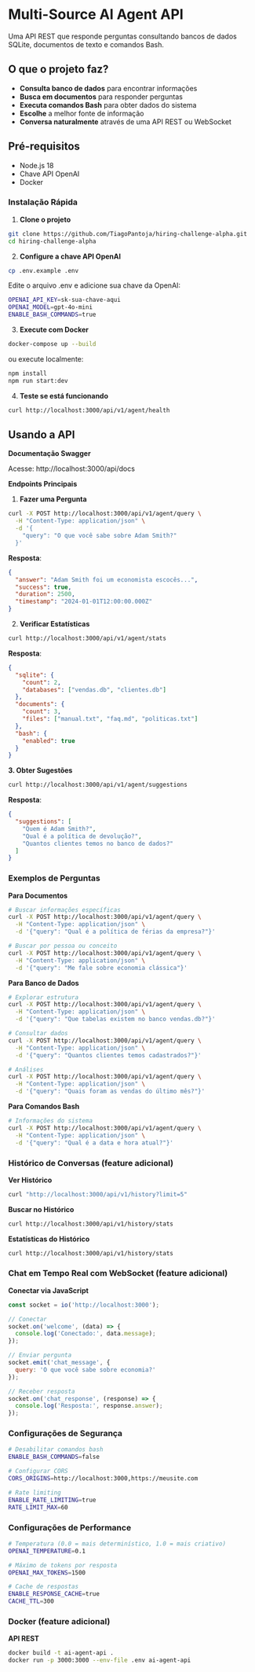 #  Multi-Source AI Agent API

Uma API REST que responde perguntas consultando bancos de dados SQLite, documentos de texto e comandos Bash. 

## O que o projeto faz?

- **Consulta banco de dados** para encontrar informações
- **Busca em documentos** para responder perguntas
- **Executa comandos Bash** para obter dados do sistema
- **Escolhe** a melhor fonte de informação
- **Conversa naturalmente** através de uma API REST ou WebSocket

## Pré-requisitos
- Node.js 18
- Chave API OpenAI
- Docker

### Instalação Rápida

1. **Clone o projeto**
```bash
git clone https://github.com/TiagoPantoja/hiring-challenge-alpha.git
cd hiring-challenge-alpha
```

2. **Configure a chave API OpenAI**
```bash
cp .env.example .env
```

Edite o arquivo .env e adicione sua chave da OpenAI:

```bash
OPENAI_API_KEY=sk-sua-chave-aqui
OPENAI_MODEL=gpt-4o-mini
ENABLE_BASH_COMMANDS=true
```

3. **Execute com Docker**
```bash
docker-compose up --build
```

ou execute localmente:

```bash
npm install
npm run start:dev
```

4. **Teste se está funcionando**
```bash
curl http://localhost:3000/api/v1/agent/health
```

## Usando a API

**Documentação Swagger**

Acesse: http://localhost:3000/api/docs

**Endpoints Principais**

1. **Fazer uma Pergunta**
```bash
curl -X POST http://localhost:3000/api/v1/agent/query \
  -H "Content-Type: application/json" \
  -d '{
    "query": "O que você sabe sobre Adam Smith?"
  }'
```

**Resposta**:
```json
{
  "answer": "Adam Smith foi um economista escocês...",
  "success": true,
  "duration": 2500,
  "timestamp": "2024-01-01T12:00:00.000Z"
}
```

2. **Verificar Estatísticas**
```bash
curl http://localhost:3000/api/v1/agent/stats
```

**Resposta**:
```json
{
  "sqlite": {
    "count": 2,
    "databases": ["vendas.db", "clientes.db"]
  },
  "documents": {
    "count": 3,
    "files": ["manual.txt", "faq.md", "politicas.txt"]
  },
  "bash": {
    "enabled": true
  }
}
```

**3. Obter Sugestões**
```bash
curl http://localhost:3000/api/v1/agent/suggestions
```

**Resposta**:
```json
{
  "suggestions": [
    "Quem é Adam Smith?",
    "Qual é a política de devolução?",
    "Quantos clientes temos no banco de dados?"
  ]
}
```

### Exemplos de Perguntas
**Para Documentos**
```bash
# Buscar informações específicas
curl -X POST http://localhost:3000/api/v1/agent/query \
  -H "Content-Type: application/json" \
  -d '{"query": "Qual é a política de férias da empresa?"}'

# Buscar por pessoa ou conceito
curl -X POST http://localhost:3000/api/v1/agent/query \
  -H "Content-Type: application/json" \
  -d '{"query": "Me fale sobre economia clássica"}'
```

**Para Banco de Dados**
```bash
# Explorar estrutura
curl -X POST http://localhost:3000/api/v1/agent/query \
  -H "Content-Type: application/json" \
  -d '{"query": "Que tabelas existem no banco vendas.db?"}'

# Consultar dados
curl -X POST http://localhost:3000/api/v1/agent/query \
  -H "Content-Type: application/json" \
  -d '{"query": "Quantos clientes temos cadastrados?"}'

# Análises
curl -X POST http://localhost:3000/api/v1/agent/query \
  -H "Content-Type: application/json" \
  -d '{"query": "Quais foram as vendas do último mês?"}'
```

**Para Comandos Bash**
```bash
# Informações do sistema
curl -X POST http://localhost:3000/api/v1/agent/query \
  -H "Content-Type: application/json" \
  -d '{"query": "Qual é a data e hora atual?"}'
```

### Histórico de Conversas (feature adicional)

**Ver Histórico**
```bash
curl "http://localhost:3000/api/v1/history?limit=5"
```

**Buscar no Histórico**
```bash
curl http://localhost:3000/api/v1/history/stats
```

**Estatísticas do Histórico**
```bash
curl http://localhost:3000/api/v1/history/stats
```

### Chat em Tempo Real com WebSocket (feature adicional)

**Conectar via JavaScript**
```javascript
const socket = io('http://localhost:3000');

// Conectar
socket.on('welcome', (data) => {
  console.log('Conectado:', data.message);
});

// Enviar pergunta
socket.emit('chat_message', {
  query: 'O que você sabe sobre economia?'
});

// Receber resposta
socket.on('chat_response', (response) => {
  console.log('Resposta:', response.answer);
});
```

### Configurações de Segurança
```bash
# Desabilitar comandos bash
ENABLE_BASH_COMMANDS=false

# Configurar CORS
CORS_ORIGINS=http://localhost:3000,https://meusite.com

# Rate limiting
ENABLE_RATE_LIMITING=true
RATE_LIMIT_MAX=60
```

### Configurações de Performance
```bash 
# Temperatura (0.0 = mais determinístico, 1.0 = mais criativo)
OPENAI_TEMPERATURE=0.1

# Máximo de tokens por resposta
OPENAI_MAX_TOKENS=1500

# Cache de respostas
ENABLE_RESPONSE_CACHE=true
CACHE_TTL=300
```

### Docker (feature adicional)

**API REST**
```bash
docker build -t ai-agent-api .
docker run -p 3000:3000 --env-file .env ai-agent-api
```



